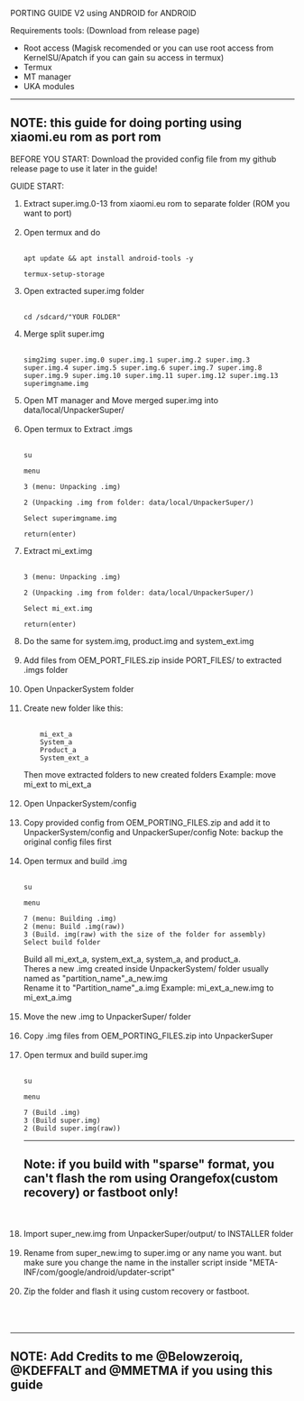PORTING GUIDE V2 using ANDROID for ANDROID

Requirements tools: (Download from release page)

- Root access (Magisk recomended or you can use root access from KernelSU/Apatch if you can gain su access in termux)
- Termux
- MT manager
- UKA modules
---
NOTE: this guide for doing porting using xiaomi.eu rom as port rom
---

BEFORE YOU START:
Download the provided config file from my github release page to use it later in the guide!

GUIDE START:
1. Extract super.img.0-13 from xiaomi.eu rom to separate folder (ROM you want to port)
   <br/> <br/>
3. Open termux and do
   <br/> <br/>
    ```
    apt update && apt install android-tools -y
    ```
    ```
    termux-setup-storage
    ```
5. Open extracted super.img folder
   <br/> <br/>
    ```
    cd /sdcard/"YOUR FOLDER"
    ```
6. Merge split super.img
   <br/> <br/>
    ```
    simg2img super.img.0 super.img.1 super.img.2 super.img.3 super.img.4 super.img.5 super.img.6 super.img.7 super.img.8 super.img.9 super.img.10 super.img.11 super.img.12 super.img.13 superimgname.img
    ```
8. Open MT manager and Move merged super.img into data/local/UnpackerSuper/
   <br/> <br/>
9. Open termux to Extract .imgs
   <br/> <br/>
    ```
    su
    ```
    ```
    menu
    ```
    ```
    3 (menu: Unpacking .img)
    ```
    ```
    2 (Unpacking .img from folder: data/local/UnpackerSuper/)
    ```
    ```
    Select superimgname.img
    ```
    ```
    return(enter)
    ```
11. Extract mi_ext.img
    <br/> <br/>
    ```
    3 (menu: Unpacking .img)
    ```
    ```
    2 (Unpacking .img from folder: data/local/UnpackerSuper/)
    ```
    ```
    Select mi_ext.img
    ```
    ```
    return(enter)
    ```
12. Do the same for system.img, product.img and system_ext.img
   <br/> <br/>
13. Add files from OEM_PORT_FILES.zip inside PORT_FILES/ to extracted .imgs folder
   <br/> <br/>
14. Open UnpackerSystem folder
   <br/> <br/>
15. Create new folder like this:
    <br/> <br/>
    ```
        mi_ext_a
        System_a
        Product_a
        System_ext_a
    ```
    Then move extracted folders to new created folders Example: move mi_ext to mi_ext_a
    <br/> <br/>
16. Open UnpackerSystem/config
    <br/> <br/>
17. Copy provided config from OEM_PORTING_FILES.zip and add it to UnpackerSystem/config and UnpackerSuper/config Note: backup the original config files first
    <br/> <br/>
18. Open termux and build .img
    <br/> <br/>
    ```
    su
    ```
    ```
    menu
    ```
    ```
    7 (menu: Building .img)
    2 (menu: Build .img(raw))
    3 (Build. img(raw) with the size of the folder for assembly)
    Select build folder
    ```
    Build all mi_ext_a, system_ext_a, system_a, and product_a. <br/>
    Theres a new .img created inside UnpackerSystem/ folder usually named as "partition_name"_a_new.img <br/>
    Rename it to "Partition_name"_a.img Example: mi_ext_a_new.img to mi_ext_a.img
    <br/> <br/>
20. Move the new .img to UnpackerSuper/ folder
    <br/> <br/>
21. Copy .img files from OEM_PORTING_FILES.zip into UnpackerSuper
    <br/> <br/>
22. Open termux and build super.img
    <br/> <br/>
    ```
    su
    ```
    ```
    menu
    ```
    ```
    7 (Build .img)
    3 (Build super.img)
    2 (Build super.img(raw))
    ```
    ---
    Note: if you build with "sparse" format, you can't flash the rom using Orangefox(custom recovery) or fastboot only!
    ---
    <br/> <br/>
23. Import super_new.img from UnpackerSuper/output/ to INSTALLER folder
    <br/> <br/>
24. Rename from super_new.img to super.img or any name you want. but make sure you change the name in the installer script inside "META-INF/com/google/android/updater-script"
    <br/> <br/>
25. Zip the folder and flash it using custom recovery or fastboot.
    <br/> <br/>
    <br/> <br/>
---
NOTE: Add Credits to me @Belowzeroiq, @KDEFFALT and @MMETMA if you using this guide
---
